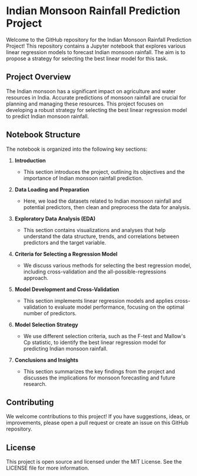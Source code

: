 # Indian Monsoon Rainfall Prediction Project

Welcome to the GitHub repository for the Indian Monsoon Rainfall Prediction Project! This repository contains a Jupyter notebook  that explores various linear regression models to forecast Indian monsoon rainfall. The aim is to propose a strategy for selecting the best linear model for this task.

## Project Overview
The Indian monsoon has a significant impact on agriculture and water resources in India. Accurate predictions of monsoon rainfall are crucial for planning and managing these resources. This project focuses on developing a robust strategy for selecting the best linear regression model to predict Indian monsoon rainfall.

## Notebook Structure
The notebook is organized into the following key sections:

1. **Introduction**
   - This section introduces the project, outlining its objectives and the importance of Indian monsoon rainfall prediction.
   
2. **Data Loading and Preparation**
   - Here, we load the datasets related to Indian monsoon rainfall and potential predictors, then clean and preprocess the data for analysis.
   
3. **Exploratory Data Analysis (EDA)**
   - This section contains visualizations and analyses that help understand the data structure, trends, and correlations between predictors and the target variable.
   
4. **Criteria for Selecting a Regression Model**
   - We discuss various methods for selecting the best regression model, including cross-validation and the all-possible-regressions approach.
   
5. **Model Development and Cross-Validation**
   - This section implements linear regression models and applies cross-validation to evaluate model performance, focusing on the optimal number of predictors.
   
6. **Model Selection Strategy**
   - We use different selection criteria, such as the F-test and Mallow's Cp statistic, to identify the best linear regression model for predicting Indian monsoon rainfall.
   
7. **Conclusions and Insights**
   - This section summarizes the key findings from the project and discusses the implications for monsoon forecasting and future research.
   

## Contributing
We welcome contributions to this project! If you have suggestions, ideas, or improvements, please open a pull request or create an issue on this GitHub repository.

## License
This project is open source and licensed under the MIT License. See the LICENSE file for more information.
